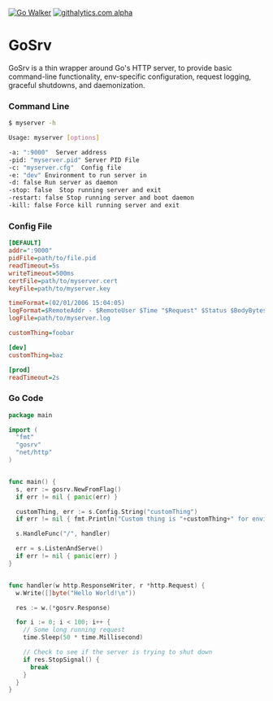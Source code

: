 [![Go Walker](http://gowalker.org/api/v1/badge)](http://gowalker.org/github.com/jcasts/gosrv)
[![githalytics.com alpha](https://cruel-carlota.pagodabox.com/219643edaed8bef045626eb7dd5418cf "githalytics.com")](http://githalytics.com/jcasts/gosrv)
# GoSrv

GoSrv is a thin wrapper around Go's HTTP server, to provide basic
command-line functionality, env-specific configuration, request logging, 
graceful shutdowns, and daemonization.

### Command Line

```Bash
$ myserver -h

Usage: myserver [options]

-a: ":9000"  Server address
-pid: "myserver.pid" Server PID File
-c: "myserver.cfg"  Config file
-e: "dev" Environment to run server in
-d: false Run server as daemon
-stop: false  Stop running server and exit
-restart: false Stop running server and boot daemon
-kill: false Force kill running server and exit
```


### Config File

```ini
[DEFAULT]
addr=":9000"
pidFile=path/to/file.pid
readTimeout=5s
writeTimeout=500ms
certFile=path/to/myserver.cert
keyFile=path/to/myserver.key

timeFormat=(02/01/2006 15:04:05)
logFormat=$RemoteAddr - $RemoteUser $Time "$Request" $Status $BodyBytes
logFile=path/to/myserver.log

customThing=foobar

[dev]
customThing=baz

[prod]
readTimeout=2s

```


### Go Code


```Go
package main

import (
  "fmt"
  "gosrv"
  "net/http"
)


func main() {
  s, err := gosrv.NewFromFlag()
  if err != nil { panic(err) }

  customThing, err := s.Config.String("customThing")
  if err != nil { fmt.Println("Custom thing is "+customThing+" for environment "+s.Config.Env) }

  s.HandleFunc("/", handler)

  err = s.ListenAndServe()
  if err != nil { panic(err) }
}


func handler(w http.ResponseWriter, r *http.Request) {
  w.Write([]byte("Hello World!\n"))

  res := w.(*gosrv.Response)

  for i := 0; i < 100; i++ {
    // Some long running request
    time.Sleep(50 * time.Millisecond)

    // Check to see if the server is trying to shut down
    if res.StopSignal() {
      break
    }
  }
}
```
